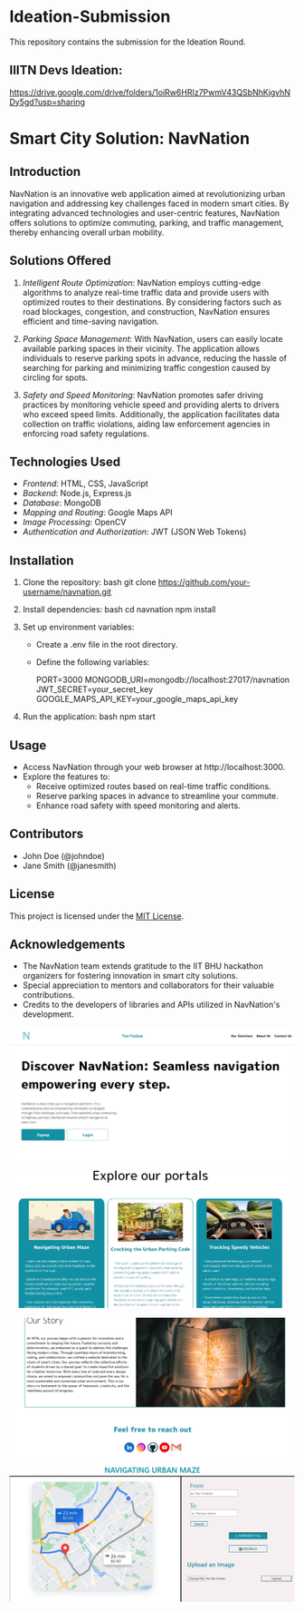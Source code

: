 # Ideation-Submission

This repository contains the submission for the Ideation Round.

## IIITN Devs Ideation:
https://drive.google.com/drive/folders/1oiRw6HRIz7PwmV43QSbNhKjgvhNDy5gd?usp=sharing

# Smart City Solution: NavNation

## Introduction
NavNation is an innovative web application aimed at revolutionizing urban navigation and addressing key challenges faced in modern smart cities. By integrating advanced technologies and user-centric features, NavNation offers solutions to optimize commuting, parking, and traffic management, thereby enhancing overall urban mobility.

## Solutions Offered
1. *Intelligent Route Optimization*: NavNation employs cutting-edge algorithms to analyze real-time traffic data and provide users with optimized routes to their destinations. By considering factors such as road blockages, congestion, and construction, NavNation ensures efficient and time-saving navigation.

2. *Parking Space Management*: With NavNation, users can easily locate available parking spaces in their vicinity. The application allows individuals to reserve parking spots in advance, reducing the hassle of searching for parking and minimizing traffic congestion caused by circling for spots.

3. *Safety and Speed Monitoring*: NavNation promotes safer driving practices by monitoring vehicle speed and providing alerts to drivers who exceed speed limits. Additionally, the application facilitates data collection on traffic violations, aiding law enforcement agencies in enforcing road safety regulations.

## Technologies Used
- *Frontend*: HTML, CSS, JavaScript
- *Backend*: Node.js, Express.js
- *Database*: MongoDB
- *Mapping and Routing*: Google Maps API
- *Image Processing*: OpenCV
- *Authentication and Authorization*: JWT (JSON Web Tokens)

## Installation
1. Clone the repository:
   bash
   git clone https://github.com/your-username/navnation.git
   
2. Install dependencies:
   bash
   cd navnation
   npm install
   
3. Set up environment variables:
   - Create a .env file in the root directory.
   - Define the following variables:
     
     PORT=3000
     MONGODB_URI=mongodb://localhost:27017/navnation
     JWT_SECRET=your_secret_key
     GOOGLE_MAPS_API_KEY=your_google_maps_api_key
     
4. Run the application:
   bash
   npm start
   

## Usage
- Access NavNation through your web browser at http://localhost:3000.
- Explore the features to:
  - Receive optimized routes based on real-time traffic conditions.
  - Reserve parking spaces in advance to streamline your commute.
  - Enhance road safety with speed monitoring and alerts.

## Contributors
- John Doe (@johndoe)
- Jane Smith (@janesmith)

## License
This project is licensed under the [MIT License](LICENSE).

## Acknowledgements
- The NavNation team extends gratitude to the IIT BHU hackathon organizers for fostering innovation in smart city solutions.
- Special appreciation to mentors and collaborators for their valuable contributions.
- Credits to the developers of libraries and APIs utilized in NavNation's development.

![Home](./public/images/readme%20images/home.png)

![Our Solutions](./public/images/readme%20images/solutions.png)

![Our Story](./public/images/readme%20images/ourstory.png)

![Solution 1](./public/images/readme%20images/solution1.png)
